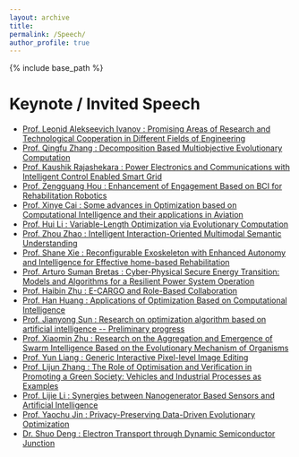 ```yaml
---
layout: archive
title: 
permalink: /Speech/
author_profile: true
---
```


{% include base_path %}

<h1>Keynote / Invited Speech</h1>

- [Prof. Leonid Alekseevich Ivanov : Promising Areas of Research and Technological Cooperation in Different Fields of Engineering](talk1/)  
- [Prof. Qingfu Zhang : Decomposition Based Multiobjective Evolutionary Computation](talk2/)  
- [Prof. Kaushik Rajashekara : Power Electronics and Communications with Intelligent Control Enabled Smart Grid](talk3/)  
- [Prof. Zengguang Hou : Enhancement of Engagement Based on BCI for Rehabilitation Robotics](talk4/)  
- [Prof. Xinye Cai : Some advances in Optimization based on Computational Intelligence and their applications in Aviation](talk4/)
- [Prof. Hui Li : Variable-Length Optimization via Evolutionary Computation](talk4/)
- [Prof. Zhou Zhao : Intelligent Interaction-Oriented Multimodal Semantic Understanding](talk4/)
- [Prof. Shane Xie : Reconfigurable Exoskeleton with Enhanced Autonomy and Intelligence for Effective home-based Rehabilitation](talk4/)
- [Prof. Arturo Suman Bretas : Cyber-Physical Secure Energy Transition: Models and Algorithms for a Resilient Power System Operation](talk4/)
- [Prof. Haibin Zhu : E-CARGO and Role-Based Collaboration](talk4/)
- [Prof. Han Huang : Applications of Optimization Based on Computational Intelligence](talk4/)
- [Prof. Jianyong Sun : Research on optimization algorithm based on artificial intelligence -- Preliminary progress](talk4/)
- [Prof. Xiaomin Zhu : Research on the Aggregation and Emergence of Swarm Intelligence Based on the Evolutionary Mechanism of Organisms](talk4/)
- [Prof. Yun Liang : Generic Interactive Pixel-level Image Editing](talk4/)
- [Prof. Lijun Zhang : The Role of Optimisation and Verification in Promoting a Green Society: Vehicles and Industrial Processes as Examples](talk4/)
- [Prof. Lijie Li : Synergies between Nanogenerator Based Sensors and Artificial Intelligence](talk4/)
- [Prof. Yaochu Jin : Privacy-Preserving Data-Driven Evolutionary Optimization](talk4/)
- [Dr. Shuo Deng : Electron Transport through Dynamic Semiconductor Junction](talk4/) 
